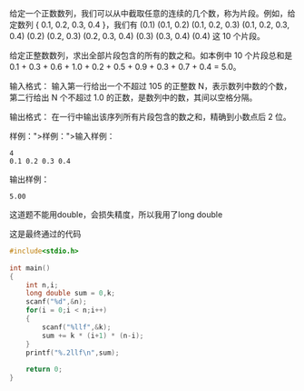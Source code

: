 给定一个正数数列，我们可以从中截取任意的连续的几个数，称为片段。例如，给定数列 { 0.1, 0.2, 0.3, 0.4 }，我们有 (0.1) (0.1, 0.2) (0.1, 0.2, 0.3) (0.1, 0.2, 0.3, 0.4) (0.2) (0.2, 0.3) (0.2, 0.3, 0.4) (0.3) (0.3, 0.4) (0.4) 这 10 个片段。

给定正整数数列，求出全部片段包含的所有的数之和。如本例中 10 个片段总和是 0.1 + 0.3 + 0.6 + 1.0 + 0.2 + 0.5 + 0.9 + 0.3 + 0.7 + 0.4 = 5.0。

输入格式：
输入第一行给出一个不超过 105 的正整数 N，表示数列中数的个数，第二行给出 N 个不超过 1.0 的正数，是数列中的数，其间以空格分隔。

输出格式：
在一行中输出该序列所有片段包含的数之和，精确到小数点后 2 位。

样例：">样例：">输入样例：

    4
    0.1 0.2 0.3 0.4

输出样例：

    5.00

这道题不能用double，会损失精度，所以我用了long double

这是最终通过的代码

```C
#include<stdio.h>
 
int main()
{
    int n,i;
    long double sum = 0,k;
    scanf("%d",&n);
    for(i = 0;i < n;i++)
    {
        scanf("%llf",&k);
        sum += k * (i+1) * (n-i);
    }
    printf("%.2llf\n",sum);
 
    return 0;
}
```